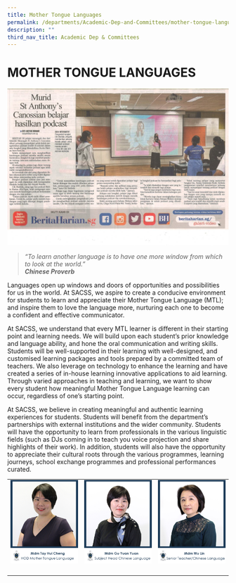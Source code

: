 ```yaml
---
title: Mother Tongue Languages
permalink: /departments/Academic-Dep-and-Committees/mother-tongue-languages/
description: ""
third_nav_title: Academic Dep & Committees
---
```

# MOTHER TONGUE LANGUAGES

![](/images/Departments/Academic%20Dep%20&%20Comittee/Mother%20Tongue/Artikel-akhbar-SACSS-1024x724.jpg)

> _“To learn another language is to have one more window from which to look at the world.”_   
**_Chinese Proverb_**

Languages open up windows and doors of opportunities and possibilities for us in the world. At SACSS, we aspire to create a conducive environment for students to learn and appreciate their Mother Tongue Language (MTL); and inspire them to love the language more, nurturing each one to become a confident and effective communicator.

At SACSS, we understand that every MTL learner is different in their starting point and learning needs. We will build upon each student’s prior knowledge and language ability, and hone the oral communication and writing skills. Students will be well-supported in their learning with well-designed, and customised learning packages and tools prepared by a committed team of teachers. We also leverage on technology to enhance the learning and have created a series of in-house learning innovative applications to aid learning. Through varied approaches in teaching and learning, we want to show every student how meaningful Mother Tongue Language learning can occur, regardless of one’s starting point.

At SACSS, we believe in creating meaningful and authentic learning experiences for students. Students will benefit from the department’s partnerships with external institutions and the wider community. Students will have the opportunity to learn from professionals in the various linguistic fields (such as DJs coming in to teach you voice projection and share highlights of their work). In addition, students will also have the opportunity to appreciate their cultural roots through the various programmes, learning journeys, school exchange programmes and professional performances curated.

|   |   |   |
|---|---|---|
| ![](/images/Departments/Academic%20Dep%20&%20Comittee/Mother%20Tongue/1_MDM-TAY-HUI-CHENG.jpg)  | ![](/images/Departments/Academic%20Dep%20&%20Comittee/Mother%20Tongue/2_MDM-GU-YUAN-YUAN.jpg)  |![](/images/Departments/Academic%20Dep%20&%20Comittee/Mother%20Tongue/13_MDM-WU-LIN.jpg)   |
|   |   |   |
|   |   |   |
|   |   |   |
|   |   |   |